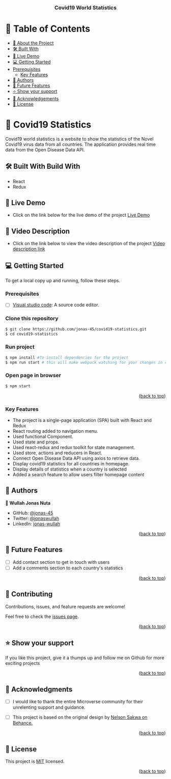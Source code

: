 <a name="readme-top"></a>


<div align="center">

  <h3>Covid19 World Statistics</h3>

</div>

<!-- TABLE OF CONTENTS -->

# 📗 Table of Contents

- [📖 About the Project](#about-project)
- [🛠 Built With](#built-with)
- [🚀 Live Demo](#live-demo)
- [💻 Getting Started](#getting-started)
- [Prerequisites](#prerequisites)
    - [Key Features](#key-features)
- [👥 Authors](#authors)
- [🔭 Future Features](#future-features)
- [⭐️ Show your support](#support)
- [🙏 Acknowledgements](#acknowledgements)
- [📝 License](#license)

<!-- PROJECT DESCRIPTION -->

# 📖 Covid19 Statistics <a name="about-project"></a>

Covid19 world statistics is a website to show the statistics of the Novel Covid19 virus data from all countries. The application provides real time data from the Open Disease Data API.

## 🛠 Built With <a name="built-with">Build With</a>
 - React
 - Redux

## 🚀 Live Demo<a name="live-demo" ></a>
- Click on the link below for the live demo of the project
  <a href="https://world-covid-19-stats.onrender.com">Live Demo</a>
## 🚀 Video Description<a name="live-demo"></a>
- Click on the link below to view the video description of the project
  <a href="https://www.loom.com/share/cb3a5f535a5044f490474949e86348e6">Video description link</a>

## 💻 Getting Started <a name="getting-started"></a>

To get a local copy up and running, follow these steps.

### Prerequisites

- [ ] <a href="https://code.visualstudio.com/">Visual studio code</a>: A source code editor.

### Clone this repository

```bash
$ git clone https://github.com/jonas-45/covid19-statistics.git
$ cd covid19-statistics
```
### Run project

```bash
$ npm install #To install dependencies for the project
$ npm run start # this will make webpack watching for your changes in code
```

### Open page in browser
```bash
$ npm start
```


<p align="right">(<a href="#readme-top">back to top</a>)</p>

### Key Features <a name="key-features"></a>

- The project is a single-page application (SPA) built with React and Redux
- React routing added to navigation menu.
- Used functional Component.
- Used state and props.
- Used react-redux and redux toolkit for state management.
- Used store, actions and reducers in React.
- Connect Open Disease Data API using axios to retrieve data.
- Display covid19 statistics for all countries in homepage.
- Display details of statistics when a country is selected
- Added a search feature to allow users filter homepage content

<!-- AUTHORS -->

## 👥 Authors <a name="authors"></a>

👤 **Wullah Jonas Nuta**

- GitHub: [@jonas-45](https://github.com/jonas-45)
- Twitter: [@jonaswullah](https://twitter.com/jonaswullah)
- LinkedIn: [jonas-wullah](https://linkedin.com/in/jonas-wullah)

<p align="right">(<a href="#readme-top">back to top</a>)</p>

<!-- FUTURE FEATURES -->

## 🔭 Future Features <a name="future-features"></a>

- [ ] Add contact section to get in touch with users
- [ ] Add a comments section to each country's statistics

<p align="right">(<a href="#readme-top">back to top</a>)</p>

<!-- CONTRIBUTING -->

## 🤝 Contributing <a name="contributing"></a>

Contributions, issues, and feature requests are welcome!

Feel free to check the [issues page](https://github.com/jonas-45/covid19-statistics/issues).

<p align="right">(<a href="#readme-top">back to top</a>)</p>

<!-- SUPPORT -->

## ⭐️ Show your support <a name="support"></a>

If you like this project, give it a thumps up and follow me on Github for more exciting projects

<p align="right">(<a href="#readme-top">back to top</a>)</p>


## 🙏 Acknowledgments <a name="acknowledgements"></a>

-[ ] I would like to thank the entire Microverse community for their unrelenting support and guidance.

-[ ] This project is based on the original design by <a href="https://www.behance.net/sakwadesignstudio">Nelson Sakwa on Behance.</a>

<p align="right">(<a href="#readme-top">back to top</a>)</p>

<!-- LICENSE -->

## 📝 License <a name="license"></a>

This project is [MIT](./LICENSE) licensed.

<p align="right">(<a href="#readme-top">back to top</a>)</p>

